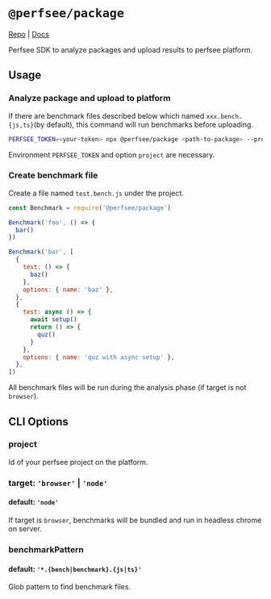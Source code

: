 # `@perfsee/package`

[Repo](https://github.com/perfsee/perfsee) | [Docs](https://perfsee.com/docs)

Perfsee SDK to analyze packages and upload results to perfsee platform.

## Usage

### Analyze package and upload to platform

If there are benchmark files described below which named `xxx.bench.{js,ts}`(by default), this command will run benchmarks before uploading.

```bash
PERFSEE_TOKEN=<your-token> npx @perfsee/package <path-to-package> --project=<perfsee-project-id>
```

Environment `PERFSEE_TOKEN` and option `project` are necessary.

### Create benchmark file

Create a file named `test.bench.js` under the project.

```js
const Benchmark = require('@perfsee/package')

Benchmark('foo', () => {
  bar()
})

Benchmark('bar', [
  {
    test: () => {
      baz()
    },
    options: { name: 'baz' },
  },
  {
    test: async () => {
      await setup()
      return () => {
        quz()
      }
    },
    options: { name: 'quz with async setup' },
  },
])
```

All benchmark files will be run during the analysis phase (if target is not `browser`).

## CLI Options

### project

Id of your perfsee project on the platform.

### target: `'browser'` | `'node'`

#### default: `'node'`

If target is `browser`, benchmarks will be bundled and run in headless chrome on server.

### benchmarkPattern

#### default: `'*.{bench|benchmark}.{js|ts}'`

Glob pattern to find benchmark files.
